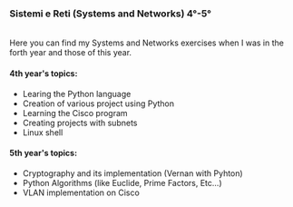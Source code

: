 <h3>Sistemi e Reti (Systems and Networks) 4°-5°</h3>
<br>
Here you can find my Systems and Networks exercises when I was in the forth year and those of this year.

<h4>4th year's topics:</h4>
<ul>
  <li> Learing the Python language
  <li> Creation of various project using Python
  <li> Learning the Cisco program
  <li> Creating projects with subnets
  <li> Linux shell
</ul>
<h4>5th year's topics:</h4>
<ul>
  <li> Cryptography and its implementation (Vernan with Pyhton)
  <li> Python Algorithms (like Euclide, Prime Factors, Etc...)
  <li> VLAN implementation on Cisco
  
